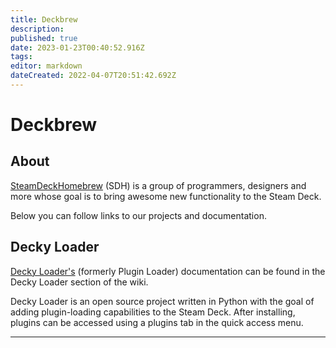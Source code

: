```yaml
---
title: Deckbrew
description: 
published: true
date: 2023-01-23T00:40:52.916Z
tags: 
editor: markdown
dateCreated: 2022-04-07T20:51:42.692Z
---
```


# Deckbrew

## About

[SteamDeckHomebrew](https://github.com/SteamDeckHomebrew) (SDH) is a group of programmers, designers and more whose goal is to bring awesome new functionality to the Steam Deck.

Below you can follow links to our projects and documentation.

## Decky Loader

[Decky Loader's](/en/user-guide/home) (formerly Plugin Loader) documentation can be found in the Decky Loader section of the wiki.

Decky Loader is an open source project written in Python with the goal of adding plugin-loading capabilities to the Steam Deck. After installing, plugins can be accessed using a plugins tab in the quick access menu.

---
